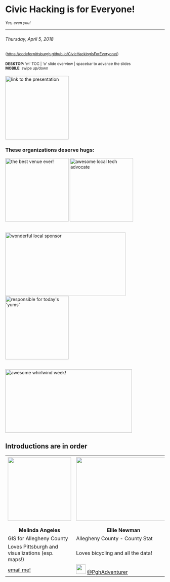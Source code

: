 
<!-- .slide: data-state="normal" id="Title" data-menu-title="Title" -->

# Civic Hacking is for Everyone!
<small> *Yes, even you!* </small>
***
###### Thursday, April 5, 2018

<small> (https://codeforpittsburgh.github.io/CivicHackingIsForEveryone/) </small>
<br> 
<br>
<small> <b>DESKTOP:</b>  'm' TOC | 'o' slide overview | spacebar to advance the slides </small>
<br>
<small> <b>MOBILE</b>:  swipe up/down </small>
<br> 
<br><img src="https://melynnduh.github.io/CivicHackingIsForEveryone/images/QR.png" alt="link to the presentation" width="200" height="200"/>


<!-- .slide: data-state="normal" id="Logistics & Credits" data-menu-title="Before we begin..."-->

### These organizations deserve hugs:

<img src="https://pbs.twimg.com/profile_images/882713744236740608/HYUZoB7p_400x400.jpg" alt="the best venue ever!" width="200" height="200"/> <img src="https://pbs.twimg.com/profile_images/835155751631007745/ZkzDdJkY_400x400.jpg" alt="awesome local tech advocate" width="200" height="200"/> 

<br><img src="https://c.s-microsoft.com/en-us/CMSImages/ImgTwo.jpg?version=2432BB03-C90E-EF03-A2BB-BFA093E1A899" alt="wonderful local sponsor" width="380" height="200"/> <img src="https://media.glassdoor.com/sql/1450911/choolaah-indian-bbq-squarelogo-1484344494578.png" alt="responsible for today's 'yums'" width="200" height="200"/>

<br><img src="https://weinnovatepgh.net/wp-content/uploads/2017/12/Inclusive-Innovation-Week-2018-Logo-White-Background.png" alt="awesome whirlwind week!" width="400" height="200"/>


<!-- .slide: data-state="normal" id="Introductions" data-menu-title="Introductions" -->
## Introductions are in order

<table>
  <tr>
    <th> <center> <img src="https://media.licdn.com/mpr/mpr/shrinknp_200_200/AAIA_wDGAAAAAQAAAAAAAAsLAAAAJDgzYWE2ZGExLTY0NjQtNGRlYy04MjYwLTE1NmFjZTIyMmEyMA.jpg" width="200" height="200"/> </center>
      <br> Melinda Angeles </th>
    <th> <center> <img src="https://assets.thesca.org/styles/840x480/s3/s3fs-public/imported/corps_img/eleanor_newman.jpg?itok=bm25w_3t" width="300" height="200"/> </center>
      <br> Ellie Newman </th>
  </tr>
  <tr>
    <td>GIS for Allegheny County</td>
    <td>Allegheny County - County Stat</td>
  </tr>
  <tr>
    <td>Loves Pittsburgh and visualizations (esp. maps!)</td>
    <td>Loves bicycling and all the data!</td>
  </tr>
    <tr>
      <td><a href="mailto:Melinda.Angeles@AlleghenyCounty.US">email me!</a></td>
    <td valign="middle"><img src="http://goinkscape.com/wp-content/uploads/2015/07/twitter-logo-final.png" width="30" height="30"/> <a href="https://twitter.com/pghadventurer?lang=en">@PghAdventurer</a></td>
  </tr>
</table>
